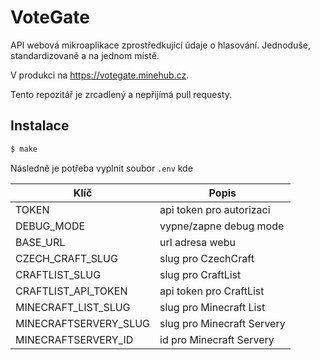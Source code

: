 # VoteGate

API webová mikroaplikace zprostředkující údaje o hlasování. Jednoduše, standardizovaně a na jednom místě.

V produkci na https://votegate.minehub.cz.

Tento repozitář je zrcadlený a nepřijímá pull requesty.

## Instalace

```sh
$ make
```

Následně je potřeba vyplnit soubor `.env` kde

| Klíč                  | Popis                      |
|-----------------------|----------------------------|
| TOKEN                 | api token pro autorizaci   |
| DEBUG_MODE            | vypne/zapne debug mode     |
| BASE_URL              | url adresa webu            |
| CZECH_CRAFT_SLUG      | slug pro CzechCraft        |
| CRAFTLIST_SLUG        | slug pro CraftList         |
| CRAFTLIST_API_TOKEN   | api token pro CraftList    |
| MINECRAFT_LIST_SLUG   | slug pro Minecraft List    |
| MINECRAFTSERVERY_SLUG | slug pro Minecraft Servery |
| MINECRAFTSERVERY_ID   | id pro Minecraft Servery   |
